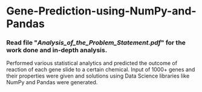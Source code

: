 # Gene-Prediction-using-NumPy-and-Pandas

### Read file "**_Analysis_of_the_Problem_Statement.pdf_**" for the work done and in-depth analysis.

Performed various statistical analytics and predicted the outcome of reaction of
each gene slide to a certain chemical. Input of 1000+ genes and their properties
were given and solutions using Data Science libraries like NumPy and Pandas were
generated.

